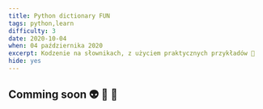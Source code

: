 ```yaml
---
title: Python dictionary FUN
tags: python,learn
difficulty: 3
date: 2020-10-04
when: 04 października 2020
excerpt: Kodzenie na słownikach, z użyciem praktycznych przykładów 🤏
hide: yes
---
```


## Comming soon 👽 👾 🤖
